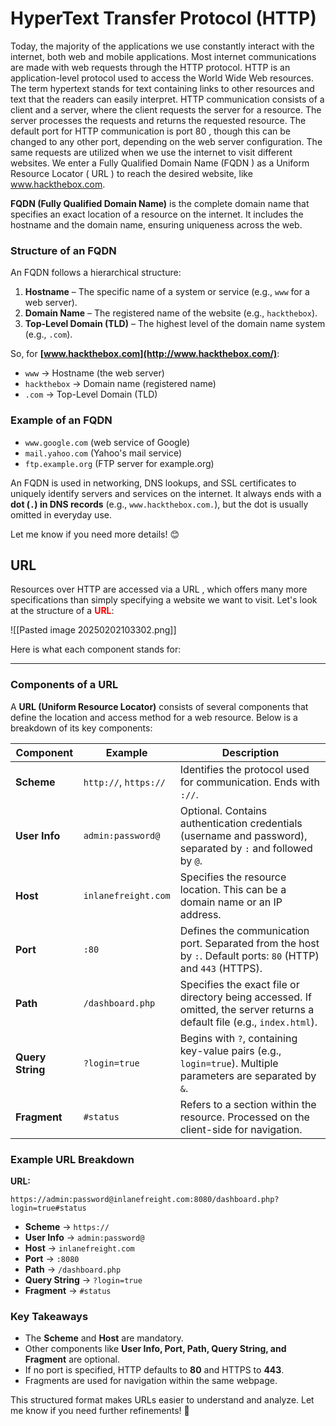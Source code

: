 # HyperText Transfer Protocol (HTTP)

Today, the majority of the applications we use constantly interact with the internet, both web
and mobile applications. Most internet communications are made with web requests through
the HTTP protocol. HTTP is an application-level protocol used to access the World Wide
Web resources. The term hypertext stands for text containing links to other resources and
text that the readers can easily interpret. HTTP communication consists of a client and a server, where the client requests the server for a resource. The server processes the requests and returns the requested resource. The default port for HTTP communication is port 80 , though this can be changed to any other port, depending on the web server configuration. The same requests are utilized when we use the internet to visit different websites. We enter a Fully Qualified Domain Name (FQDN ) as a Uniform Resource Locator ( URL ) to reach the desired website, like
www.hackthebox.com.

**FQDN (Fully Qualified Domain Name)** is the complete domain name that specifies an exact location of a resource on the internet. It includes the hostname and the domain name, ensuring uniqueness across the web.

### **Structure of an FQDN**

An FQDN follows a hierarchical structure:

1. **Hostname** – The specific name of a system or service (e.g., `www` for a web server).
2. **Domain Name** – The registered name of the website (e.g., `hackthebox`).
3. **Top-Level Domain (TLD)** – The highest level of the domain name system (e.g., `.com`).

So, for **[www.hackthebox.com](http://www.hackthebox.com/)**:

- `www` → Hostname (the web server)
- `hackthebox` → Domain name (registered name)
- `.com` → Top-Level Domain (TLD)

### **Example of an FQDN**

- `www.google.com` (web service of Google)
- `mail.yahoo.com` (Yahoo's mail service)
- `ftp.example.org` (FTP server for example.org)

An FQDN is used in networking, DNS lookups, and SSL certificates to uniquely identify servers and services on the internet. It always ends with a **dot (`.`) in DNS records** (e.g., `www.hackthebox.com.`), but the dot is usually omitted in everyday use.

Let me know if you need more details! 😊

## URL

Resources over HTTP are accessed via a URL , which offers many more specifications than
simply specifying a website we want to visit. Let's look at the structure of a <span style="color:rgb(255, 0, 0)"><b>URL</b></span>:

![[Pasted image 20250202103302.png]]

Here is what each component stands for:


---

### **Components of a URL**

A **URL (Uniform Resource Locator)** consists of several components that define the location and access method for a web resource. Below is a breakdown of its key components:

| **Component**    | **Example**           | **Description**                                                                                                           |
| ---------------- | --------------------- | ------------------------------------------------------------------------------------------------------------------------- |
| **Scheme**       | `http://`, `https://` | Identifies the protocol used for communication. Ends with `://`.                                                          |
| **User Info**    | `admin:password@`     | Optional. Contains authentication credentials (username and password), separated by `:` and followed by `@`.              |
| **Host**         | `inlanefreight.com`   | Specifies the resource location. This can be a domain name or an IP address.                                              |
| **Port**         | `:80`                 | Defines the communication port. Separated from the host by `:`. Default ports: `80` (HTTP) and `443` (HTTPS).             |
| **Path**         | `/dashboard.php`      | Specifies the exact file or directory being accessed. If omitted, the server returns a default file (e.g., `index.html`). |
| **Query String** | `?login=true`         | Begins with `?`, containing key-value pairs (e.g., `login=true`). Multiple parameters are separated by `&`.               |
| **Fragment**     | `#status`             | Refers to a section within the resource. Processed on the client-side for navigation.                                     |

### **Example URL Breakdown**

**URL:**

```
https://admin:password@inlanefreight.com:8080/dashboard.php?login=true#status
```

- **Scheme** → `https://`
- **User Info** → `admin:password@`
- **Host** → `inlanefreight.com`
- **Port** → `:8080`
- **Path** → `/dashboard.php`
- **Query String** → `?login=true`
- **Fragment** → `#status`

### **Key Takeaways**

- The **Scheme** and **Host** are mandatory.
- Other components like **User Info, Port, Path, Query String, and Fragment** are optional.
- If no port is specified, HTTP defaults to **80** and HTTPS to **443**.
- Fragments are used for navigation within the same webpage.

This structured format makes URLs easier to understand and analyze. Let me know if you need further refinements! 🚀